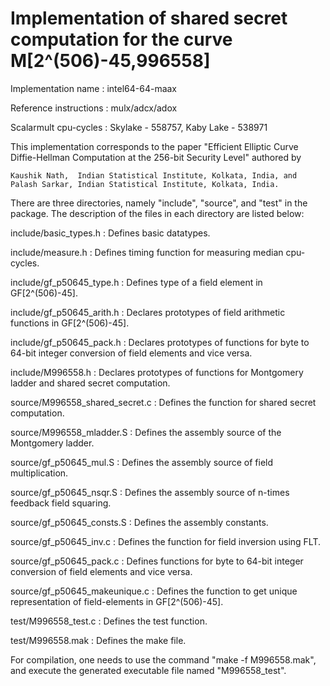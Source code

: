 # Implementation of shared secret computation for the curve M[2^(506)-45,996558]

Implementation name		: 	intel64-64-maax

Reference instructions	: 	mulx/adcx/adox

Scalarmult cpu-cycles		: 	Skylake - 558757, Kaby Lake - 538971

This implementation corresponds to the paper "Efficient Elliptic Curve Diffie-Hellman Computation at the 256-bit Security Level" authored by

    Kaushik Nath,  Indian Statistical Institute, Kolkata, India, and   
    Palash Sarkar, Indian Statistical Institute, Kolkata, India.

There are three directories, namely "include", "source", and "test" in the package. 
The description of the files in each directory are listed below:

include/basic_types.h  		    :  Defines basic datatypes.

include/measure.h   		    :  Defines timing function for measuring median cpu-cycles.

include/gf_p50645_type.h        :  Defines type of a field element in GF[2^(506)-45].

include/gf_p50645_arith.h       :  Declares prototypes of field arithmetic functions in GF[2^(506)-45].

include/gf_p50645_pack.h        :  Declares prototypes of functions for byte to 64-bit integer conversion of field elements and vice versa.

include/M996558.h    		    :  Declares prototypes of functions for Montgomery ladder and shared secret computation.

source/M996558_shared_secret.c	:  Defines the function for shared secret computation.

source/M996558_mladder.S        :  Defines the assembly source of the Montgomery ladder.

source/gf_p50645_mul.S		    :  Defines the assembly source of field multiplication.

source/gf_p50645_nsqr.S		    :  Defines the assembly source of n-times feedback field squaring.

source/gf_p50645_consts.S	    :  Defines the assembly constants.

source/gf_p50645_inv.c		    :  Defines the function for field inversion using FLT.

source/gf_p50645_pack.c		    :  Defines functions for byte to 64-bit integer conversion of field elements and vice versa.

source/gf_p50645_makeunique.c	:  Defines the function to get unique representation of field-elements in GF[2^(506)-45].

test/M996558_test.c		        :  Defines the test function.

test/M996558.mak		        :  Defines the make file.
    
For compilation, one needs to use the command "make -f M996558.mak", and execute the generated executable file named "M996558_test".
